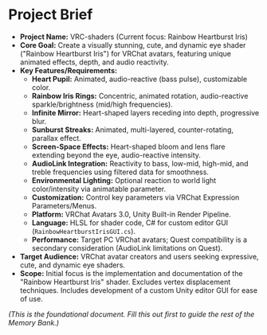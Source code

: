 # Project Brief

*   **Project Name:** VRC-shaders (Current focus: Rainbow Heartburst Iris)
*   **Core Goal:** Create a visually stunning, cute, and dynamic eye shader ("Rainbow Heartburst Iris") for VRChat avatars, featuring unique animated effects, depth, and audio reactivity.
*   **Key Features/Requirements:**
    *   **Heart Pupil:** Animated, audio-reactive (bass pulse), customizable color.
    *   **Rainbow Iris Rings:** Concentric, animated rotation, audio-reactive sparkle/brightness (mid/high frequencies).
    *   **Infinite Mirror:** Heart-shaped layers receding into depth, progressive blur.
    *   **Sunburst Streaks:** Animated, multi-layered, counter-rotating, parallax effect.
    *   **Screen-Space Effects:** Heart-shaped bloom and lens flare extending beyond the eye, audio-reactive intensity.
    *   **AudioLink Integration:** Reactivity to bass, low-mid, high-mid, and treble frequencies using filtered data for smoothness.
    *   **Environmental Lighting:** Optional reaction to world light color/intensity via animatable parameter.
    *   **Customization:** Control key parameters via VRChat Expression Parameters/Menus.
    *   **Platform:** VRChat Avatars 3.0, Unity Built-in Render Pipeline.
    *   **Language:** HLSL for shader code, C# for custom editor GUI (`RainbowHeartburstIrisGUI.cs`).
    *   **Performance:** Target PC VRChat avatars; Quest compatibility is a secondary consideration (AudioLink limitations on Quest).
*   **Target Audience:** VRChat avatar creators and users seeking expressive, cute, and dynamic eye shaders.
*   **Scope:** Initial focus is the implementation and documentation of the "Rainbow Heartburst Iris" shader. Excludes vertex displacement techniques. Includes development of a custom Unity editor GUI for ease of use.

*(This is the foundational document. Fill this out first to guide the rest of the Memory Bank.)*
